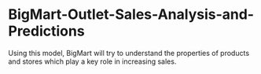 # BigMart-Outlet-Sales-Analysis-and-Predictions   
Using this model, BigMart will try to understand the properties of products and stores which play a key role in increasing sales.
